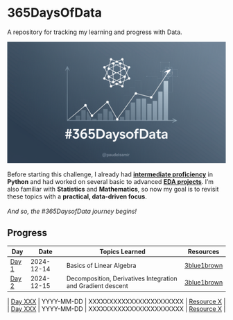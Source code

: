 # 365DaysOfData
A repository for tracking my learning and progress with Data. 

![cover](./resources/img/cover.png)

Before starting this challenge, I already had [**intermediate proficiency**](https://github.com/paudelsamir/python-mastery) in **Python** and had worked on several basic to advanced [**EDA projects**](https://github.com/paudelsamir/EDA-Projects). I’m also familiar with **Statistics** and **Mathematics**, so now my goal is to revisit these topics with a **practical, data-driven focus**.
<br><br>
*And so, the #365DaysofData journey begins!*

## Progress

| **Day** | **Date**       | **Topics Learned**            | **Resources**                |
|---------|----------------|-------------------------------|------------------------------|
| [Day 1](logs/Day_001_to_010%20-%20Mathematics%20and%20Statistics/README.md) | 2024-12-14     | Basics of Linear Algebra  | [3blue1brown](https://www.3blue1brown.com/topics/linear-algebra) |
| [Day 2](logs/Day_001_to_010%20-%20Mathematics%20and%20Statistics/README.md) | 2024-12-15    | Decomposition, Derivatives Integration and Gradient descent      | [3blue1brown](https://www.3blue1brown.com/topics/calculus) |

| [Day XXX](logs/Day_001_to_010%20-%20Mathematics%20and%20Statistics/README.md) | YYYY-MM-DD     | XXXXXXXXXXXXXXXXXXXXXXX        | [Resource X](link) |
| [Day XXX](logs/Day_001_to_010%20-%20Mathematics%20and%20Statistics/README.md) | YYYY-MM-DD     | XXXXXXXXXXXXXXXXXXXXXXX        | [Resource X](link) |